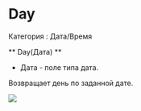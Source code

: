 ﻿
# Day

Категория : Дата/Время

** Day(Дата) **

* Дата - поле типа дата.

Возвращает день по заданной дате.

![](/mediatag>Дата/Время)

